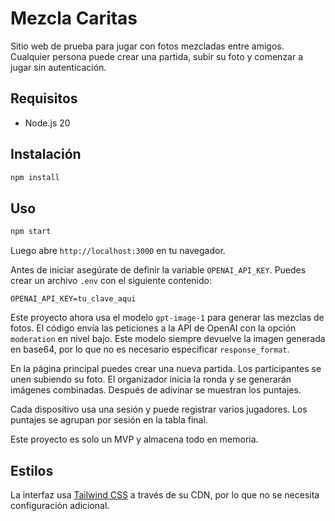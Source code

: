 # Mezcla Caritas

Sitio web de prueba para jugar con fotos mezcladas entre amigos. Cualquier persona puede crear una partida, subir su foto y comenzar a jugar sin autenticación.

## Requisitos
- Node.js 20

## Instalación

```bash
npm install
```

## Uso

```bash
npm start
```

Luego abre `http://localhost:3000` en tu navegador.

Antes de iniciar asegúrate de definir la variable `OPENAI_API_KEY`. Puedes crear un
archivo `.env` con el siguiente contenido:

```
OPENAI_API_KEY=tu_clave_aqui
```

Este proyecto ahora usa el modelo `gpt-image-1` para generar las mezclas de
fotos. El código envía las peticiones a la API de OpenAI con la opción
`moderation` en nivel bajo. Este modelo siempre devuelve la imagen generada en
base64, por lo que no es necesario especificar `response_format`.

En la página principal puedes crear una nueva partida. Los participantes se unen subiendo su foto. El organizador inicia la ronda y se generarán imágenes combinadas. Después de adivinar se muestran los puntajes.

Cada dispositivo usa una sesión y puede registrar varios jugadores. Los puntajes se agrupan por sesión en la tabla final.

Este proyecto es solo un MVP y almacena todo en memoria.

## Estilos
La interfaz usa [Tailwind CSS](https://tailwindcss.com/) a través de su CDN, por lo que no se necesita configuración adicional.
